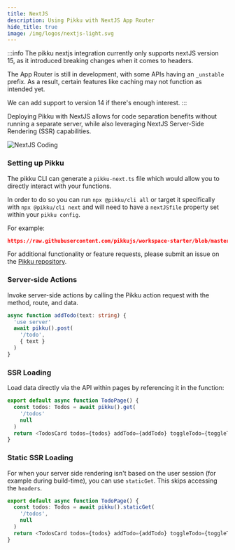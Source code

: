 ```yaml
---
title: NextJS
description: Using Pikku with NextJS App Router
hide_title: true
image: /img/logos/nextjs-light.svg
---
```


<DocHeaderHero title={frontMatter.title} image={frontMatter.image} />

:::info
The pikku nextjs integration currently only supports nextJS version 15, as it introduced breaking changes when it comes to headers.

The App Router is still in development, with some APIs having an `_unstable` prefix. As a result, certain features like caching may not function as intended yet.

We can add support to version 14 if there's enough interest.
:::

Deploying Pikku with NextJS allows for code separation benefits without running a separate server, while also leveraging NextJS Server-Side Rendering (SSR) capabilities.

![NextJS Coding](/img/nextjs-coding.gif)

### Setting up Pikku

The pikku CLI can generate a `pikku-next.ts` file which would allow you to directly interact with your functions.

In order to do so you can run `npx @pikku/cli all` or target it specifically with `npx @pikku/cli next`  and will need to have a `nextJSfile` property set within your `pikku config`.

For example:

```json reference title="pikku.config.json"
https://raw.githubusercontent.com/pikkujs/workspace-starter/blob/master/apps/next-app/pikku.config.json
```

For additional functionality or feature requests, please submit an issue on the [Pikku repository](https://github.com/pikkujs/pikku).

### Server-side Actions

Invoke server-side actions by calling the Pikku action request with the method, route, and data.

```typescript
async function addTodo(text: string) {
  'use server'
  await pikku().post(
    '/todo',
    { text }
  )
}
```

### SSR Loading

Load data directly via the API within pages by referencing it in the function:

```typescript
export default async function TodoPage() {
  const todos: Todos = await pikku().get(
    '/todos'
    null
  )
  return <TodosCard todos={todos} addTodo={addTodo} toggleTodo={toggleTodo} />
}
```

### Static SSR Loading

For when your server side rendering isn't based on the user session (for example during build-time), you can use `staticGet`. This skips accessing the `headers`.

```typescript
export default async function TodoPage() {
  const todos: Todos = await pikku().staticGet(
    '/todos',
    null
  )
  return <TodosCard todos={todos} addTodo={addTodo} toggleTodo={toggleTodo} />
}
```
